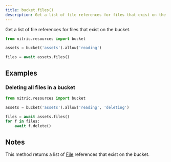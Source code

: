 ```yaml
---
title: bucket.files()
description: Get a list of file references for files that exist on the bucket.
---
```


Get a list of file references for files that exist on the bucket.

```python
from nitric.resources import bucket

assets = bucket('assets').allow('reading')

files = await assets.files()
```

## Examples

### Deleting all files in a bucket

```python
from nitric.resources import bucket

assets = bucket('assets').allow('reading', 'deleting')

files = await assets.files()
for f in files:
    await f.delete()
```

## Notes

This method returns a list of [File](./bucket-file) references that exist on the bucket.
